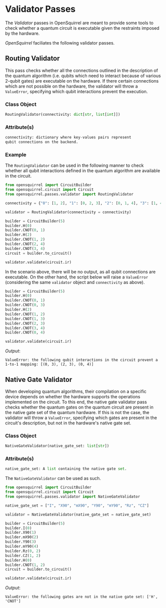 # Validator Passes

The _Validator_ passes in OpenSquirrel are meant to provide some tools to check whether a quantum circuit is executable given the restraints imposed by the hardware.

_OpenSquirrel_ faciliates the following validator passes.

## Routing Validator

This pass checks whether all the connections outlined in the description of the quantum algorithm (i.e. qubits which need to interact because of various 2-qubit gates) are executable on the hardware. If there certain connections which are not possible on the hardware, the validator will throw a `ValueError`, specifying which qubit interactions prevent the execution.

### Class Object

```python
RoutingValidator(connectivity: dict[str, list[int]])
```

### Attribute(s)

```python
connectivity: dictionary where key-values pairs represent 
qubit connections on the backend.
```

### Example

The `RoutingValidator` can be used in the following manner to check whether all qubit interactions defined in the quantum algorithm are available in the circuit.

```python
from opensquirrel import CircuitBuilder
from opensquirrel.circuit import Circuit
from opensquirrel.passes.validator import RoutingValidator

connectivity = {"0": [1, 2], "1": [0, 2, 3], "2": [0, 1, 4], "3": [1, 4], "4": [2, 3]}

validator = RoutingValidator(connectivity = connectivity)

builder = CircuitBuilder(5)
builder.H(0)
builder.CNOT(0, 1)
builder.H(2)
builder.CNOT(1, 2)
builder.CNOT(2, 4)
builder.CNOT(3, 4)
circuit = builder.to_circuit()

validator.validate(circuit.ir)
```

In the scenario above, there will be no output, as all qubit connections are executable. On the other hand, the script below will raise a `ValueError` (considering the same `validator` object and `connectivity` as above).

```python
builder = CircuitBuilder(5)
builder.H(0)
builder.CNOT(0, 1)
builder.CNOT(0, 3)
builder.H(2)
builder.CNOT(1, 2)
builder.CNOT(1, 3)
builder.CNOT(2, 3)
builder.CNOT(3, 4)
builder.CNOT(0, 4)

validator.validate(circuit.ir)
```
_Output_:

    ValueError: the following qubit interactions in the circuit prevent a 1-to-1 mapping: [(0, 3), (2, 3), (0, 4)]

## Native Gate Validator

When developing quantum algorithms, their compilation on a specific device depends on whether the hardware supports the operations implemented on the circuit. To this end, the native gate validator pass checks whether the quantum gates on the quantum circuit are present in the native gate set of the quantum hardware. If this is not the case, the validator will throw a `ValueError`, specifying which gates are present in the circuit's description, but not in the hardware's native gate set. 

### Class Object 

```python
NativeGateValidator(native_gate_set: list[str])
```

### Attribute(s)

```python
native_gate_set: A list containing the native gate set.
```

The `NativeGateValidator` can be used as such.

```python
from opensquirrel import CircuitBuilder
from opensquirrel.circuit import Circuit
from opensquirrel.passes.validator import NativeGateValidator

native_gate_set = ["I", "X90", "mX90", "Y90", "mY90", "Rz", "CZ"]

validator = NativeGateValidator(native_gate_set = native_gate_set)

builder = CircuitBuilder(5)
builder.I(0)
builder.X90(1)
builder.mX90(2)
builder.Y90(3)
builder.mY90(4)
builder.Rz(0, 2)
builder.CZ(1, 2)
builder.H(0)
builder.CNOT(1, 2)
circuit = builder.to_circuit()

validator.validate(circuit.ir)
```
_Output_:

    ValueError: the following gates are not in the native gate set: ['H', 'CNOT']

